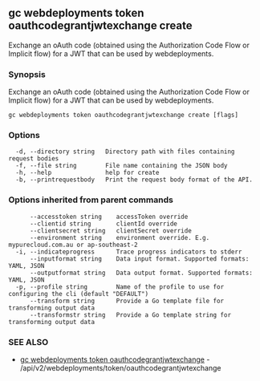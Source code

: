 ## gc webdeployments token oauthcodegrantjwtexchange create

Exchange an oAuth code (obtained using the Authorization Code Flow or Implicit flow) for a JWT that can be used by webdeployments.

### Synopsis

Exchange an oAuth code (obtained using the Authorization Code Flow or Implicit flow) for a JWT that can be used by webdeployments.

```
gc webdeployments token oauthcodegrantjwtexchange create [flags]
```

### Options

```
  -d, --directory string   Directory path with files containing request bodies
  -f, --file string        File name containing the JSON body
  -h, --help               help for create
  -b, --printrequestbody   Print the request body format of the API.
```

### Options inherited from parent commands

```
      --accesstoken string    accessToken override
      --clientid string       clientId override
      --clientsecret string   clientSecret override
      --environment string    environment override. E.g. mypurecloud.com.au or ap-southeast-2
  -i, --indicateprogress      Trace progress indicators to stderr
      --inputformat string    Data input format. Supported formats: YAML, JSON
      --outputformat string   Data output format. Supported formats: YAML, JSON
  -p, --profile string        Name of the profile to use for configuring the cli (default "DEFAULT")
      --transform string      Provide a Go template file for transforming output data
      --transformstr string   Provide a Go template string for transforming output data
```

### SEE ALSO

* [gc webdeployments token oauthcodegrantjwtexchange](gc_webdeployments_token_oauthcodegrantjwtexchange.html)	 - /api/v2/webdeployments/token/oauthcodegrantjwtexchange


